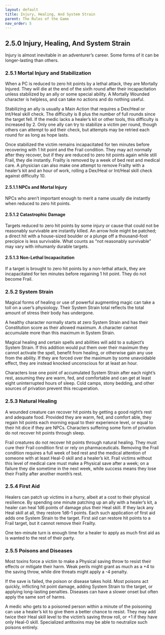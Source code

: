 ```yaml
---
layout: default
title: Injury, Healing, And System Strain
parent: The Rules of the Game
nav_order: 5
---
```


## 2.5.0 Injury, Healing, And System Strain

Injury is almost inevitable in an adventurer’s career.
Some forms of it can be longer-lasting than others.

### 2.5.1 Mortal Injury and Stabilization

When a PC is reduced to zero hit points by a lethal attack, they are Mortally Injured.
They will die at the end of the sixth round after their incapacitation unless stabilized by an ally or some special ability.
A Mortally Wounded character is helpless, and can take no actions and do nothing useful.

Stabilizing an ally is usually a Main Action that requires a Dex/Heal or Int/Heal skill check.
The difficulty is 8 plus the number of full rounds since the target fell.
If the medic lacks a healer’s kit or other tools, this difficulty is increased by 2.
Only one ally can try to stabilize a victim per round, though others can attempt to aid their check, but attempts may be retried each round for as long as hope lasts.

Once stabilized the victim remains incapacitated for ten minutes before recovering with 1 hit point and the Frail condition.
They may act normally after they recover, but if they are reduced to zero hit points again while still Frail, they die instantly.
Frailty is removed by a week of bed rest and medical care.
A physician can also make one attempt to remove Frailty with a healer’s kit and an hour of work, rolling a Dex/Heal or Int/Heal skill check against difficulty 10.

#### 2.5.1.1 NPCs and Mortal Injury

NPCs who aren’t important enough to merit a name usually die instantly when reduced to zero hit points.

#### 2.5.1.2 Catastrophic Damage

Targets reduced to zero hit points by some injury or cause that could not be reasonably survivable are instantly killed.
An arrow hole might be patched; a direct hit with a house-sized boulder or a plunge off a thousand-foot precipice is less survivable.
What counts as “not reasonably survivable” may vary with inhumanly durable targets.

#### 2.5.1.3 Non-Lethal Incapacitation

If a target is brought to zero hit points by a non-lethal attack, they are incapacitated for ten minutes before regaining 1 hit point.
They do not become Frail.

### 2.5.2 System Strain

Magical forms of healing or use of powerful augmenting magic can take a toll on a user’s physiology.
Their System Strain total reflects the total amount of stress their body has undergone.

A healthy character normally starts at zero System Strain and has their Constitution score as their allowed maximum.
A character cannot accumulate more than this maximum in System Strain.

Magical healing and certain spells and abilities will add to a subject’s System Strain.
If this addition would put them over their maximum they cannot activate the spell, benefit from healing, or otherwise gain any use from the ability.
If they are forced over the maximum by some unavoidable effect, they are instead knocked unconscious for at least an hour.

Characters lose one point of accumulated System Strain after each night’s rest, assuming they are warm, fed, and comfortable and can get at least eight uninterrupted hours of sleep.
Cold camps, stony bedding, and other sources of privation prevent this recuperation.

### 2.5.3 Natural Healing

A wounded creature can recover hit points by getting a good night’s rest and adequate food.
Provided they are warm, fed, and comfort able, they regain hit points each morning equal to their experience level, or equal to their hit dice if they are NPCs.
Characters suffering some form of privation do not recover hit points through sleep.

Frail creatures do not recover hit points through natural healing.
They must cure their Frail condition first or rely on pharmaceuticals.
Removing the Frail condition requires a full week of bed rest and the medical attention of someone with at least Heal-0 skill and a healer’s kit.
Frail victims without this level of medical care must make a Physical save after a week; on a failure they die sometime in the next week, while success means they lose their Frailty after another month’s rest.

### 2.5.4 First Aid

Healers can patch up victims in a hurry, albeit at a cost to their physical resilience.
By spending one minute patching up an ally with a healer’s kit, a healer can heal 1d6 points of damage plus their Heal skill.
If they lack any Heal skill at all, they restore 1d6-1 points.
Each such application of first aid adds one System Strain to the target.
First aid can restore hit points to a Frail target, but it cannot remove their Frailty.

One ten-minute turn is enough time for a healer to apply as much first aid as is wanted to the rest of their party.

### 2.5.5 Poisons and Diseases

Most toxins force a victim to make a Physical saving throw to resist their effects or mitigate their harm.
Weak perils might grant as much as a +4 to the saving throw, while dire threats might apply a -4 penalty.

If the save is failed, the poison or disease takes hold.
Most poisons act quickly, inflicting hit point damage, adding System Strain to the target, or applying long-lasting penalties.
Diseases can have a slower onset but often apply the same sort of harms.

A medic who gets to a poisoned person within a minute of the poisoning can use a healer’s kit to give them a better chance to resist.
They may add twice their Heal skill level to the victim’s saving throw roll, or +1 if they have only Heal-0 skill.
Specialized antitoxins may be able to neutralize such poisons entirely.
